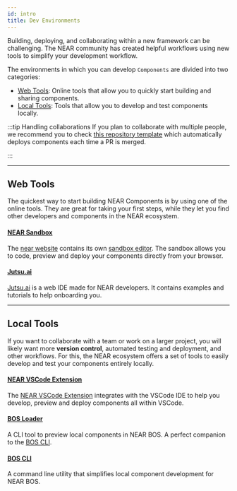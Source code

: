```yaml
---
id: intro
title: Dev Environments
---
```


Building, deploying, and collaborating within a new framework can be challenging. The NEAR community has created helpful workflows using new tools to simplify your development workflow.

The environments in which you can develop `Components` are divided into two categories:

- [Web Tools](#web-tools): Online tools that allow you to quickly start building and sharing components.
- [Local Tools](#local-tools): Tools that allow you to develop and test components locally.

:::tip Handling collaborations
If you plan to collaborate with multiple people, we recommend you to check [this repository template](https://github.com/near-examples/bos-components) which automatically deploys components each time a PR is merged.

:::

---

## Web Tools
The quickest way to start building NEAR Components is by using one of the online tools. They are great for taking your first steps, while they let you find other developers and components in the NEAR ecosystem.

#### [NEAR Sandbox](https://near.org/sandbox)
The [near website](https://near.org/) contains its own [sandbox editor](https://near.org/sandbox). The sandbox allows you to code, preview and deploy your components directly from your browser.

#### [Jutsu.ai](https://jutsu.ai)
[Jutsu.ai](https://jutsu.ai) is a web IDE made for NEAR developers. It contains examples and tutorials to help onboarding you.

---

## Local Tools

If you want to collaborate with a team or work on a larger project, you will likely want more **version control**, automated testing and deployment, and other workflows. For this, the NEAR ecosystem offers a set of tools to easily develop and test your components entirely locally.

#### [NEAR VSCode Extension](vscode.md)
The [NEAR VSCode Extension](vscode.md) integrates with the VSCode IDE to help you develop, preview and deploy components all within VSCode.

#### [BOS Loader](bos-loader.md)
A CLI tool to preview local components in NEAR BOS. A perfect companion to the [BOS CLI](https://github.com/FroVolod/bos-cli-rs).

#### [BOS CLI](https://github.com/FroVolod/bos-cli-rs)
A command line utility that simplifies local component development for NEAR BOS.
